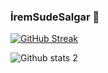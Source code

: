 ### İremSudeSalgar 👋

[![GitHub Streak](https://streak-stats.demolab.com?user=iremsalgar&theme=android-dark&locale=tr)](https://git.io/streak-stats)

![Github stats 2](https://github-readme-stats.vercel.app/api?username=iremsalgar&show_icons=true&theme=radical)
